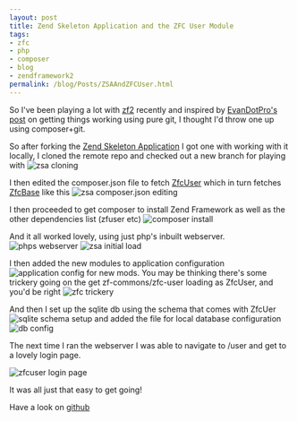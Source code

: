 ```yaml
---
layout: post
title: Zend Skeleton Application and the ZFC User Module
tags:
- zfc
- php
- composer
- blog
- zendframework2
permalink: /blog/Posts/ZSAAndZFCUser.html
---
```

So I've been playing a lot with [zf2](https://github.com/zendframework/zf2/) recently and inspired by [EvanDotPro's post](http://blog.evan.pro/getting-started-with-the-zf2-skeleton-and-zfcuser) on getting things working using pure git, I thought I'd throw one up using composer+git.

So after forking the [Zend Skeleton Application](https://github.com/zendframework/ZendSkeletonApplication) I got one with working with it locally, I cloned the remote repo and checked out a new branch for playing with ![zsa cloning](http://blackdwarf.autonomicpilot.co.uk/caps/e73ec8.png)

I then edited the composer.json file to fetch [ZfcUser](https://github.com/ZF-Commons/ZfcUser) which in turn fetches [ZfcBase](https://github.com/ZF-Commons/ZfcBase) like this ![zsa composer.json editing](http://blackdwarf.autonomicpilot.co.uk/caps/3d49ea.png)

I then proceeded to get composer to install Zend Framework as well as the other dependencies list (zfuser etc) ![composer install](http://blackdwarf.autonomicpilot.co.uk/caps/7c7105.png)

And it all worked lovely, using just php's inbuilt webserver. ![phps webserver](http://blackdwarf.autonomicpilot.co.uk/caps/03d9e2.png) ![zsa initial load](http://blackdwarf.autonomicpilot.co.uk/caps/256488.png)

I then added the new modules to application configuration ![application config for new mods](http://blackdwarf.autonomicpilot.co.uk/caps/888d7e.png). You may be thinking there's some trickery going on the get zf-commons/zfc-user loading as ZfcUser, and you'd be right ![zfc trickery](http://blackdwarf.autonomicpilot.co.uk/caps/2fa6e8.png)

And then I set up the sqlite db using the schema that comes with ZfcUer ![sqlite schema setup](http://blackdwarf.autonomicpilot.co.uk/caps/351dc9.png) and added the file for local database configuration ![db config](http://blackdwarf.autonomicpilot.co.uk/caps/49d299.png)

The next time I ran the webserver I was able to navigate to /user and get to a lovely login page.

![zfcuser login page](http://blackdwarf.autonomicpilot.co.uk/caps/76a23d.png)

It was all just that easy to get going!

Have a look on [github](https://github.com/gabriel403/ZendSkeletonApplication/tree/ZFCUser)